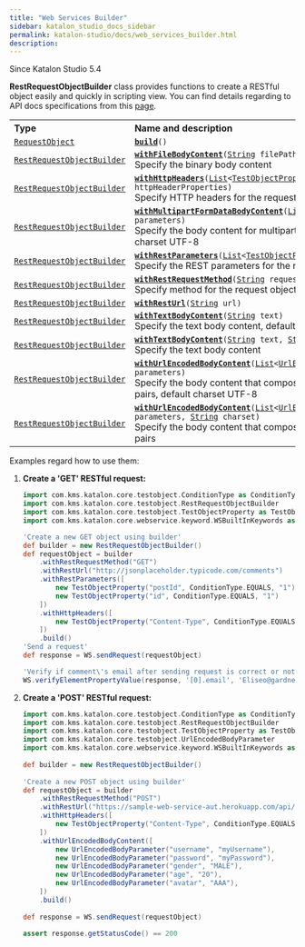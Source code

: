 ```yaml
---
title: "Web Services Builder" 
sidebar: katalon_studio_docs_sidebar
permalink: katalon-studio/docs/web_services_builder.html 
description: 
---
```

Since Katalon Studio 5.4

**RestRequestObjectBuilder** class provides functions to create a RESTful object easily and quickly in scripting view. You can find details regarding to API docs specifications from this [page](https://api-docs.katalon.com/com/kms/katalon/core/testobject/RestRequestObjectBuilder.html).

<table class="wrapped confluenceTable"><colgroup><col><col></colgroup><tbody><tr class="xtr-0"><th class="xtd-0-0 confluenceTh" style="text-align: left;">Type</th><th class="xtd-0-1 confluenceTh" style="text-align: left;">Name and description</th></tr><tr class="xtr-1"><td class="xtd-1-0 confluenceTd"><code><a class="external-link" href="https://api-docs.katalon.com/com/kms/katalon/core/testobject/RequestObject.html" rel="nofollow">RequestObject</a></code></td><td class="xtd-1-1 confluenceTd"><code><strong><a class="external-link" href="https://api-docs.katalon.com/com/kms/katalon/core/testobject/RestRequestObjectBuilder.html#build()" rel="nofollow">build</a></strong>()</code></td></tr><tr class="xtr-2"><td class="xtd-2-0 confluenceTd"><code><a class="external-link" href="https://api-docs.katalon.com/com/kms/katalon/core/testobject/RestRequestObjectBuilder.html" rel="nofollow">RestRequestObjectBuilder</a></code></td><td class="xtd-2-1 confluenceTd"><code><strong><a class="external-link" href="https://api-docs.katalon.com/com/kms/katalon/core/testobject/RestRequestObjectBuilder.html#withFileBodyContent(java.lang.String)" rel="nofollow">withFileBodyContent</a></strong>(<a class="external-link" href="http://download.oracle.com/javase/6/docs/api/java/lang/String.html" rel="nofollow" title="String">String</a>&nbsp;filePath)</code><br>Specify the binary body content</td></tr><tr class="xtr-3"><td class="xtd-3-0 confluenceTd"><code><a class="external-link" href="https://api-docs.katalon.com/com/kms/katalon/core/testobject/RestRequestObjectBuilder.html" rel="nofollow">RestRequestObjectBuilder</a></code></td><td class="xtd-3-1 confluenceTd"><code><strong><a class="external-link" href="https://api-docs.katalon.com/com/kms/katalon/core/testobject/RestRequestObjectBuilder.html#withHttpHeaders(List%3CTestObjectProperty%3E)" rel="nofollow">withHttpHeaders</a></strong>(<a class="external-link" href="http://download.oracle.com/javase/6/docs/api/java/util/List.html" rel="nofollow" title="List">List</a>&lt;<a class="external-link" href="https://api-docs.katalon.com/com/kms/katalon/core/testobject/TestObjectProperty.html" rel="nofollow" title="TestObjectProperty">TestObjectProperty</a>&gt; httpHeaderProperties)</code><br>Specify HTTP headers for the request object</td></tr><tr class="xtr-4"><td class="xtd-4-0 confluenceTd"><code><a class="external-link" href="https://api-docs.katalon.com/com/kms/katalon/core/testobject/RestRequestObjectBuilder.html" rel="nofollow">RestRequestObjectBuilder</a></code></td><td class="xtd-4-1 confluenceTd"><code><strong><a class="external-link" href="https://api-docs.katalon.com/com/kms/katalon/core/testobject/RestRequestObjectBuilder.html#withMultipartFormDataBodyContent(List%3CFormDataBodyParameter%3E)" rel="nofollow">withMultipartFormDataBodyContent</a></strong>(<a class="external-link" href="http://download.oracle.com/javase/6/docs/api/java/util/List.html" rel="nofollow" title="List">List</a>&lt;<a class="external-link" href="https://api-docs.katalon.com/com/kms/katalon/core/testobject/FormDataBodyParameter.html" rel="nofollow" title="FormDataBodyParameter">FormDataBodyParameter</a>&gt; parameters)</code><br>Specify the body content for multipart/form-data type, default charset UTF-8</td></tr><tr class="xtr-5"><td class="xtd-5-0 confluenceTd"><code><a class="external-link" href="https://api-docs.katalon.com/com/kms/katalon/core/testobject/RestRequestObjectBuilder.html" rel="nofollow">RestRequestObjectBuilder</a></code></td><td class="xtd-5-1 confluenceTd"><code><strong><a class="external-link" href="https://api-docs.katalon.com/com/kms/katalon/core/testobject/RestRequestObjectBuilder.html#withRestParameters(List%3CTestObjectProperty%3E)" rel="nofollow">withRestParameters</a></strong>(<a class="external-link" href="http://download.oracle.com/javase/6/docs/api/java/util/List.html" rel="nofollow" title="List">List</a>&lt;<a class="external-link" href="https://api-docs.katalon.com/com/kms/katalon/core/testobject/TestObjectProperty.html" rel="nofollow" title="TestObjectProperty">TestObjectProperty</a>&gt; restParameters)</code><br>Specify the REST parameters for the request object</td></tr><tr class="xtr-6"><td class="xtd-6-0 confluenceTd"><code><a class="external-link" href="https://api-docs.katalon.com/com/kms/katalon/core/testobject/RestRequestObjectBuilder.html" rel="nofollow">RestRequestObjectBuilder</a></code></td><td class="xtd-6-1 confluenceTd"><code><strong><a class="external-link" href="https://api-docs.katalon.com/com/kms/katalon/core/testobject/RestRequestObjectBuilder.html#withRestRequestMethod(java.lang.String)" rel="nofollow">withRestRequestMethod</a></strong>(<a class="external-link" href="http://download.oracle.com/javase/6/docs/api/java/lang/String.html" rel="nofollow" title="String">String</a>&nbsp;requestMethod)</code><br>Specify method for the request object</td></tr><tr class="xtr-7"><td class="xtd-7-0 confluenceTd"><code><a class="external-link" href="https://api-docs.katalon.com/com/kms/katalon/core/testobject/RestRequestObjectBuilder.html" rel="nofollow">RestRequestObjectBuilder</a></code></td><td class="xtd-7-1 confluenceTd"><code><strong><a class="external-link" href="https://api-docs.katalon.com/com/kms/katalon/core/testobject/RestRequestObjectBuilder.html#withRestUrl(java.lang.String)" rel="nofollow">withRestUrl</a></strong>(<a class="external-link" href="http://download.oracle.com/javase/6/docs/api/java/lang/String.html" rel="nofollow" title="String">String</a>&nbsp;url)</code></td></tr><tr class="xtr-8"><td class="xtd-8-0 confluenceTd"><code><a class="external-link" href="https://api-docs.katalon.com/com/kms/katalon/core/testobject/RestRequestObjectBuilder.html" rel="nofollow">RestRequestObjectBuilder</a></code></td><td class="xtd-8-1 confluenceTd"><code><strong><a class="external-link" href="https://api-docs.katalon.com/com/kms/katalon/core/testobject/RestRequestObjectBuilder.html#withTextBodyContent(java.lang.String)" rel="nofollow">withTextBodyContent</a></strong>(<a class="external-link" href="http://download.oracle.com/javase/6/docs/api/java/lang/String.html" rel="nofollow" title="String">String</a>&nbsp;text)</code><br>Specify the text body content, default charset UTF-8</td></tr><tr class="xtr-9"><td class="xtd-9-0 confluenceTd"><code><a class="external-link" href="https://api-docs.katalon.com/com/kms/katalon/core/testobject/RestRequestObjectBuilder.html" rel="nofollow">RestRequestObjectBuilder</a></code></td><td class="xtd-9-1 confluenceTd"><code><strong><a class="external-link" href="https://api-docs.katalon.com/com/kms/katalon/core/testobject/RestRequestObjectBuilder.html#withTextBodyContent(java.lang.String,%20java.lang.String)" rel="nofollow">withTextBodyContent</a></strong>(<a class="external-link" href="http://download.oracle.com/javase/6/docs/api/java/lang/String.html" rel="nofollow" title="String">String</a>&nbsp;text,&nbsp;<a class="external-link" href="http://download.oracle.com/javase/6/docs/api/java/lang/String.html" rel="nofollow" title="String">String</a>&nbsp;charset)</code><br>Specify the text body content</td></tr><tr class="xtr-10"><td class="xtd-10-0 confluenceTd"><code><a class="external-link" href="https://api-docs.katalon.com/com/kms/katalon/core/testobject/RestRequestObjectBuilder.html" rel="nofollow">RestRequestObjectBuilder</a></code></td><td class="xtd-10-1 confluenceTd"><code><strong><a class="external-link" href="https://api-docs.katalon.com/com/kms/katalon/core/testobject/RestRequestObjectBuilder.html#withUrlEncodedBodyContent(List%3CUrlEncodedBodyParameter%3E)" rel="nofollow">withUrlEncodedBodyContent</a></strong>(<a class="external-link" href="http://download.oracle.com/javase/6/docs/api/java/util/List.html" rel="nofollow" title="List">List</a>&lt;<a class="external-link" href="https://api-docs.katalon.com/com/kms/katalon/core/testobject/UrlEncodedBodyParameter.html" rel="nofollow" title="UrlEncodedBodyParameter">UrlEncodedBodyParameter</a>&gt; parameters)</code><br>Specify the body content that composes of a list of url-encoded pairs, default charset UTF-8</td></tr><tr class="xtr-11"><td class="xtd-11-0 confluenceTd"><code><a class="external-link" href="https://api-docs.katalon.com/com/kms/katalon/core/testobject/RestRequestObjectBuilder.html" rel="nofollow">RestRequestObjectBuilder</a></code></td><td class="xtd-11-1 confluenceTd"><code><strong><a class="external-link" href="https://api-docs.katalon.com/com/kms/katalon/core/testobject/RestRequestObjectBuilder.html#withUrlEncodedBodyContent(List%3CUrlEncodedBodyParameter%3E,%20java.lang.String)" rel="nofollow">withUrlEncodedBodyContent</a></strong>(<a class="external-link" href="http://download.oracle.com/javase/6/docs/api/java/util/List.html" rel="nofollow" title="List">List</a>&lt;<a class="external-link" href="https://api-docs.katalon.com/com/kms/katalon/core/testobject/UrlEncodedBodyParameter.html" rel="nofollow" title="UrlEncodedBodyParameter">UrlEncodedBodyParameter</a>&gt; parameters,&nbsp;<a class="external-link" href="http://download.oracle.com/javase/6/docs/api/java/lang/String.html" rel="nofollow" title="String">String</a>&nbsp;charset)</code><br>Specify the body content that composes of a list of url-encoded pairs</td></tr></tbody></table>

  
Examples regard how to use them:

1.  **Create a 'GET' RESTful request:**
    
    ```groovy
    import com.kms.katalon.core.testobject.ConditionType as ConditionType
    import com.kms.katalon.core.testobject.RestRequestObjectBuilder
    import com.kms.katalon.core.testobject.TestObjectProperty as TestObjectProperty
    import com.kms.katalon.core.webservice.keyword.WSBuiltInKeywords as WS
    
    'Create a new GET object using builder'
    def builder = new RestRequestObjectBuilder()
    def requestObject = builder
    	.withRestRequestMethod("GET")
    	.withRestUrl("http://jsonplaceholder.typicode.com/comments")
    	.withRestParameters([
    		new TestObjectProperty("postId", ConditionType.EQUALS, "1"),
    		new TestObjectProperty("id", ConditionType.EQUALS, "1")
    	])
    	.withHttpHeaders([
    		new TestObjectProperty("Content-Type", ConditionType.EQUALS, "application/json")
    	])
    	.build()
    'Send a request'
    def response = WS.sendRequest(requestObject)
    
    'Verify if comment\'s email after sending request is correct or not'
    WS.verifyElementPropertyValue(response, '[0].email', 'Eliseo@gardner.biz')
    
    
    ```
    
2.  **Create a 'POST' RESTful request:**
    
    ```groovy
    import com.kms.katalon.core.testobject.ConditionType as ConditionType
    import com.kms.katalon.core.testobject.RestRequestObjectBuilder
    import com.kms.katalon.core.testobject.TestObjectProperty as TestObjectProperty
    import com.kms.katalon.core.testobject.UrlEncodedBodyParameter
    import com.kms.katalon.core.webservice.keyword.WSBuiltInKeywords as WS
     
    def builder = new RestRequestObjectBuilder()
      
    'Create a new POST object using builder'
    def requestObject = builder
        .withRestRequestMethod("POST")
        .withRestUrl("https://sample-web-service-aut.herokuapp.com/api/users/urlencoded")
        .withHttpHeaders([
            new TestObjectProperty("Content-Type", ConditionType.EQUALS, "application/x-www-form-urlencoded")
        ])
        .withUrlEncodedBodyContent([
            new UrlEncodedBodyParameter("username", "myUsername"),
            new UrlEncodedBodyParameter("password", "myPassword"),
            new UrlEncodedBodyParameter("gender", "MALE"),
            new UrlEncodedBodyParameter("age", "20"),
    		new UrlEncodedBodyParameter("avatar", "AAA"),
        ])
        .build()
         
    def response = WS.sendRequest(requestObject)
      
    assert response.getStatusCode() == 200
    ```